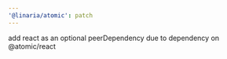 ```yaml
---
'@linaria/atomic': patch
---
```


add react as an optional peerDependency due to dependency on @atomic/react
